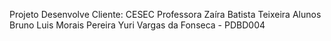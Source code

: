 Projeto Desenvolve
Cliente: CESEC Professora Zaíra Batista Teixeira
Alunos
Bruno Luis Morais Pereira
Yuri Vargas da Fonseca - PDBD004
